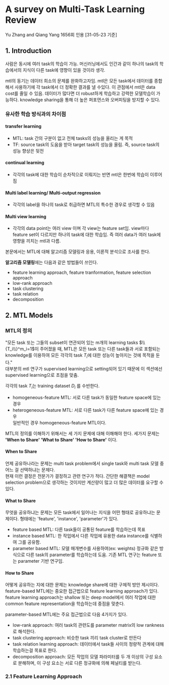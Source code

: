 # A survey on Multi-Task Learning Review
Yu Zhang and Qiang Yang  1656회 인용 [31-05-23 기준]

## 1. Introduction
사람은 동시에 여러 task의 학습이 가능. 머신러닝에서도 인간과 같이 하나의 task의 학습에서의 지식이 다른 task에 영향이 있을 것이라 생각.

mtl의 동기는 데이터 희소의 문제를 완화하고자임. mtl은 모든 task에서 데이터를 종합해서 사용하기에 각 task에서 더 정확한 결과를 낼 수있다. 이 관점에서 mtl은 data cost를 줄일 수 있음. 데이터가 많다면 더 robust하게 학습하고 강력한 모델학습이 가능하다. knowledge sharing을 통해 더 높은 퍼포먼스와 오버피팅을 방지할 수 있다.

### 유사한 학습 방식과의 차이점

#### transfer learning

- MTL: task 간의 구분이 없고 전체 tasks의 성능을 올리는 게 목적   
- TF: source task의 도움을 받아 target task의 성능을 올림. 즉, source task의 성능 향상은 뒷전   

#### continual learning

- 각각의 task에 대한 학습이 순차적으로 이뤄지는 반면 mtl은 한번에 학습이 이루어짐
#### Multi label learning/ Multi-output regression

- 각각의 label을 하나의 task로 취급하면 MTL의 특수한 경우로 생각할 수 있음
#### Multi view learning

- 각각의 data point는 여러 view 이며 각 view는 feature set임. view마다 feature set이 다르지만 하나의 task에 대한 학습임. 즉 여러 data가 여러 task에 영향을 끼치는 mtl과 다름.

본문에서는 MTL에 대해 알고리즘 모델링과 응용, 이론적 분석으로 조사를 한다.   

**알고리즘 모델링**에는 다음과 같은 방법들이 쓰인다.   
- feature learning approach, feature tranformation, feature selection approach
- low-rank approach
- task clustering
- task relation
- decomposition

## 2. MTL Models
### MTL의 정의
"모든 task 또는 그들의 subset이 연관되어 있는 m개의 learning tasks $\\{T_i\\}^m_i=1$이 주어졌을 때, MTL은 모든 task 또는 다른 task들과 서로 포함되는 knowledge를 이용하여 모든 각각의 task $T_i$에 대한 성능이 높아지는 것에 목적을 둔다."   
대부분의 mtl 연구가 supervised learning으로 setting되어 있기 때문에 이 섹션에선 supervised learning으로 초점을 맞춤.   

각각의 task $T_i$는 training dataset $D_i$ 를 수반한다.   
- homogeneous-feature MTL: 서로 다른 task가 동일한 feature space에 있는 경우   
- heterogeneous-feature MTL: 서로 다른 task가 다른 feature space에 있는 경우   
일반적인 경우 homogeneous-feature MTL이다.    

MTL의  정의를 이해하기 위해서는 세 가지 문제에 대해 이해해야 한다. 세가지 문제는 **'When to Share' 'What to Share' 'How to Share'** 이다.
#### When to Share
언제 공유하나라는 문제는 multi task problem에서 single task와 multi task 모델 중 어느 걸 선택하냐는 문제다.    
현재 이런 결정은 전문가가 결정하고 관련 연구가 적다. 간단한 해결책은 model selection problem으로 생각하는 것이지만 계산량이 많고 더 많은 데이터를 요구할 수 있다.
    
#### What to Share
무엇을 공유하냐는 문제는 모든 task에서 일어나는 지식을 어떤 형태로 공유하냐는 문제이다. 형태에는 'feature', 'instance', 'parameter'가 있다.
- feature based MTL: 다른 task들이 공통된 feature를 학습하는데 목표
- instance based MTL: 한 작업에서 다른 작업에 유용한 data instance를 식별하여 그를 공유함.
- parameter based MTL: 모델 매개변수를 사용하여(ex: weights) 정규화 같은 방식으로 다른 task의 parameter를 학습하는데 도움.
기존 MTL 연구는 feature 또는 parameter 기반 연구임.

#### How to Share
어떻게 공유하는 지에 대한 문제는 knowledge share에 대한 구체적 방안 제시이다. 
feature-based MTL에는 중요한 접근법으로 feature learning approach가 있다. 
feature learning approach는 shallow 또는 deep model에서 여러 작업에 대한 common feature representation을 학습하는데 중점을 맞춘다.

parameter-based MTL에는 주요 접근법으로 다음 4가지가 있다.
- low-rank approach: 여러 task의 관련도를 parameter matrix의 low rankness로 해석한다.
- task clustering approach: 비슷한 task 끼리 task cluster로 만든다
- task relation learning approach: 데이터에서 task들 사이의 정량적 관계에 대해 학습하는걸 목표로 한다.
- decomposition approach: 모든 작업의 모델 파라미터를 두 개 이상의 구성 요소로 분해하며, 이 구성 요소는 서로 다른 정규화에 의해 페널티를 받는다.

### 2.1 Feature Learning Approach



